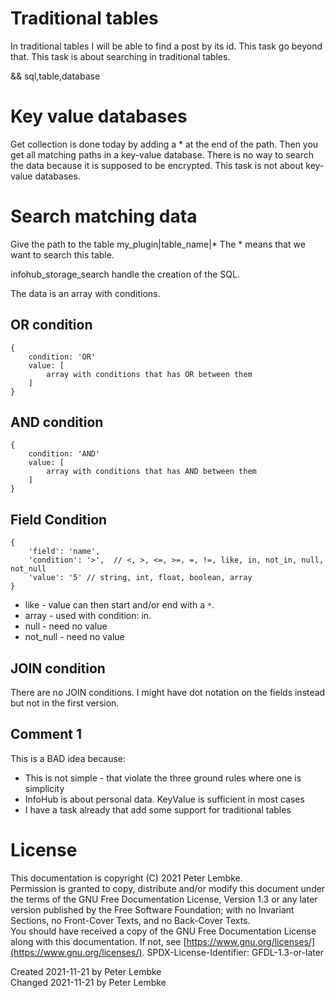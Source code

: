 # Traditional tables
In traditional tables I will be able to find a post by its id. This task go beyond that. This task is about searching in traditional tables.

&& sql,table,database

# Key value databases
Get collection is done today by adding a * at the end of the path. Then you get all matching paths in a key-value database.
There is no way to search the data because it is supposed to be encrypted. This task is not about key-value databases.

# Search matching data
Give the path to the table
my_plugin|table_name|*
The * means that we want to search this table.

infohub_storage_search handle the creation of the SQL.

The data is an array with conditions.

## OR condition
```
{
    condition: 'OR'
    value: [
        array with conditions that has OR between them
    ]
}
```

## AND condition
```
{
    condition: 'AND'
    value: [
        array with conditions that has AND between them
    ]
}
```

## Field Condition
```
{
    'field': 'name',
    'condition': '>',  // <, >, <=, >=, =, !=, like, in, not_in, null, not_null
    'value': '5' // string, int, float, boolean, array
}
```
* like - value can then start and/or end with a `*`.
* array - used with condition: in.
* null - need no value
* not_null - need no value

## JOIN condition
There are no JOIN conditions.
I might have dot notation on the fields instead but not in the first version.

## Comment 1
This is a BAD idea because:

* This is not simple - that violate the three ground rules where one is simplicity
* InfoHub is about personal data. KeyValue is sufficient in most cases
* I have a task already that add some support for traditional tables

# License
This documentation is copyright (C) 2021 Peter Lembke.  
Permission is granted to copy, distribute and/or modify this document under the terms of the GNU Free Documentation License, Version 1.3 or any later version published by the Free Software Foundation; with no Invariant Sections, no Front-Cover Texts, and no Back-Cover Texts.  
You should have received a copy of the GNU Free Documentation License along with this documentation. If not, see [https://www.gnu.org/licenses/](https://www.gnu.org/licenses/).  SPDX-License-Identifier: GFDL-1.3-or-later

Created 2021-11-21 by Peter Lembke  
Changed 2021-11-21 by Peter Lembke  
